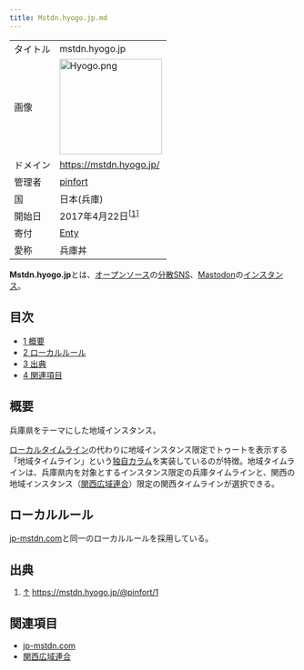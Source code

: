 ```yaml
---
title: Mstdn.hyogo.jp.md
---
```

<div>

|          |                                                                                                                                                                                                                                                                    |
|----------|--------------------------------------------------------------------------------------------------------------------------------------------------------------------------------------------------------------------------------------------------------------------|
| タイトル | mstdn.hyogo.jp                                                                                                                                                                                                                                                     |
| 画像     | [<img src="/images/thumb/e/e3/Hyogo.png/180px-Hyogo.png" srcset="/images/thumb/e/e3/Hyogo.png/270px-Hyogo.png 1.5x, /images/thumb/e/e3/Hyogo.png/360px-Hyogo.png 2x" width="180" height="168" alt="Hyogo.png" />](/%E3%83%95%E3%82%A1%E3%82%A4%E3%83%AB:Hyogo.png) |
| ドメイン | <a href="https://mstdn.hyogo.jp/" rel="nofollow">https://mstdn.hyogo.jp/</a>                                                                                                                                                                                       |
| 管理者   | <a href="https://mstdn.hyogo.jp/web/accounts/1" rel="nofollow">pinfort</a>                                                                                                                                                                                         |
| 国       | 日本(兵庫)                                                                                                                                                                                                                                                         |
| 開始日   | 2017年4月22日<sup>[\[1\]](#cite_note-1)</sup>                                                                                                                                                                                                                      |
| 寄付     | <a href="https://enty.jp/pinfort" rel="nofollow">Enty</a>                                                                                                                                                                                                          |
| 愛称     | 兵庫丼                                                                                                                                                                                                                                                             |

  
**Mstdn.hyogo.jp**とは、[オープンソース](/%E3%82%AA%E3%83%BC%E3%83%97%E3%83%B3%E3%82%BD%E3%83%BC%E3%82%B9 "オープンソース")の[分散SNS](/%E5%88%86%E6%95%A3SNS "分散SNS")、[Mastodon](/Mastodon "Mastodon")の[インスタンス](/%E3%82%A4%E3%83%B3%E3%82%B9%E3%82%BF%E3%83%B3%E3%82%B9 "インスタンス")。

<div>

<div lang="ja" dir="ltr">

## 目次

</div>

-   [1 概要](#.E6.A6.82.E8.A6.81)
-   [2 ローカルルール](#.E3.83.AD.E3.83.BC.E3.82.AB.E3.83.AB.E3.83.AB.E3.83.BC.E3.83.AB)
-   [3 出典](#.E5.87.BA.E5.85.B8)
-   [4 関連項目](#.E9.96.A2.E9.80.A3.E9.A0.85.E7.9B.AE)

</div>

## 概要

兵庫県をテーマにした地域インスタンス。

[ローカルタイムライン](/%E3%83%AD%E3%83%BC%E3%82%AB%E3%83%AB%E3%82%BF%E3%82%A4%E3%83%A0%E3%83%A9%E3%82%A4%E3%83%B3 "ローカルタイムライン")の代わりに地域インスタンス限定でトゥートを表示する「地域タイムライン」という[独自カラム](/%E7%8B%AC%E8%87%AA%E3%82%AB%E3%83%A9%E3%83%A0 "独自カラム")を実装しているのが特徴。地域タイムラインは、兵庫県内を対象とするインスタンス限定の兵庫タイムラインと、関西の地域インスタンス（[関西広域連合](/%E9%96%A2%E8%A5%BF%E5%BA%83%E5%9F%9F%E9%80%A3%E5%90%88 "関西広域連合")）限定の関西タイムラインが選択できる。

## ローカルルール

[jp-mstdn.com](/Jp-mstdn.com "Jp-mstdn.com")と同一のローカルルールを採用している。

## 出典

<div>

1.  [↑](#cite_ref-1) <a href="https://mstdn.hyogo.jp/@pinfort/1" rel="nofollow">https://mstdn.hyogo.jp/@pinfort/1</a>

</div>

## 関連項目

-   [jp-mstdn.com](/Jp-mstdn.com "Jp-mstdn.com")
-   [関西広域連合](/%E9%96%A2%E8%A5%BF%E5%BA%83%E5%9F%9F%E9%80%A3%E5%90%88 "関西広域連合")

</div>
